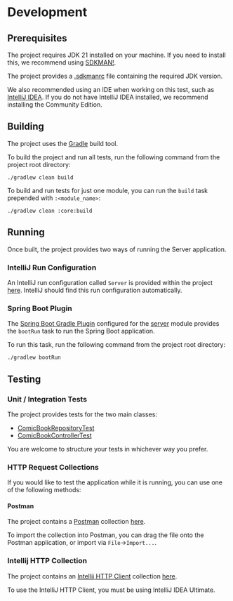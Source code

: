 # Development

## Prerequisites

The project requires JDK 21 installed on your machine. If you need to install this, we recommend using
[SDKMAN!](https://sdkman.io/).

The project provides a [.sdkmanrc](.sdkmanrc) file containing the required
JDK version.

We also recommended using an IDE when working on this test, such as [IntelliJ IDEA](https://www.jetbrains.com/idea/).
If you do not have IntelliJ IDEA installed, we recommend installing the Community Edition.

## Building

The project uses the [Gradle](https://gradle.org/) build tool.

To build the project and run all tests, run the following command from the project root directory:

```shell
./gradlew clean build
```

To build and run tests for just one module, you can run the `build` task prepended with `:<module_name>`: 


```shell
./gradlew clean :core:build
```

## Running

Once built, the project provides two ways of running the Server application.

### IntelliJ Run Configuration

An IntelliJ run configuration called `Server` is provided within the project [here](.run/Server.run.xml).
IntelliJ should find this run configuration automatically.

### Spring Boot Plugin

The [Spring Boot Gradle Plugin](https://docs.spring.io/spring-boot/gradle-plugin/index.html) configured for the
[server](server/build.gradle) module provides the `bootRun` task to run the Spring Boot application.

To run this task, run the following command from the project root directory:

```shell
./gradlew bootRun
```

## Testing

### Unit / Integration Tests

The project provides tests for the two main classes:

* [ComicBookRepositoryTest](core/src/test/java/com/global/dax/core/ComicBookRepositoryTest.java)
* [ComicBookControllerTest](server/src/test/java/com/global/dax/server/web/ComicBookControllerTest.java)

You are welcome to structure your tests in whichever way you prefer.

### HTTP Request Collections

If you would like to test the application while it is running, you can use one of the following methods:

#### Postman

The project contains a [Postman](https://www.postman.com/) collection 
[here](testing/dax-technical-test.postman_collection.json).

To import the collection into Postman, you can drag the file onto the Postman application,
or import via `File`->`Import...`.

### Intellij HTTP Collection

The project contains an [Intellij HTTP Client](https://www.jetbrains.com/help/idea/http-client-in-product-code-editor.html)
collection [here](testing/dax-technical-test.http).

To use the IntelliJ HTTP Client, you must be using IntelliJ IDEA Ultimate.
